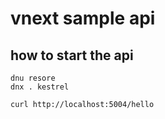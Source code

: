 # vnext sample api 

## how to start the api

	dnu resore
	dnx . kestrel 
	
	curl http://localhost:5004/hello
